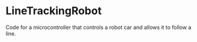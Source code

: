 # LineTrackingRobot
Code for a microcontroller that controls a robot car and allows it to follow a line.
